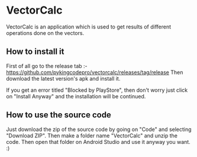 # VectorCalc

VectorCalc is an application which is used to get results of different operations done on the vectors.

## How to install it

First of all go to the release tab :- https://github.com/pykingcodepro/vectorcalc/releases/tag/release
Then download the latest version's apk and install it.

If you get an error titled "Blocked by PlayStore", then don't worry just click on "Install Anyway" and the installation will be continued. 

## How to use the source code

Just download the zip of the source code by going on "Code" and selecting "Download ZIP".
Then make a folder name "VectorCalc" and unzip the code.
Then open that folder on Android Studio and use it anyway you want. :)
